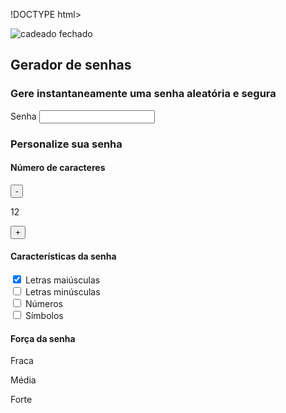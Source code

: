 !DOCTYPE html>
<html lang="pt-br">

<head>
    <meta charset="UTF-8">
    <meta name="viewport" content="width=device-width, initial-scale=1.0">
    <title>Gerador de senha</title>
    <link rel="stylesheet" href="style.css">
</head>

<body>
    <section class="conteudo">
        <div class="conteudo-titulo">
            <img src="unlock.svg" alt="cadeado fechado">
            <h2 class="titulo-principal">Gerador de senhas</h2>
            <h3 class="titulo-secundario">Gere instantaneamente uma senha aleatória e segura</h3>
        </div>
        <div class="conteudo-senha">
            <label for="senha">Senha</label>
            <input name="senha" type="text" id="campo-senha" readonly>
        </div>
        <div class="parametro">
            <h3 class="parametro-titulo">Personalize sua senha</h3>
            <div class="parametro-coluna__senha">
                <div class="parametro-senha">
                    <h4 class="parametro-senha__titulo">Número de caracteres</h4>
                    <div class="parametro-senha-botoes">
                        <button class="parametro-senha__botao">-</button>
                        <p class="parametro-senha__texto">12</p>
                        <button class="parametro-senha__botao">+</button>
                    </div>
                </div>               
                <div class="parametro-senha">
                    <h4 class="parametro-senha__titulo">Características da senha</h4>
                    <div class="parametro-senha-checkbox">
                        <input name="maiusculo" type="checkbox" class="checkbox" checked>
                        <label for="maiusculo">Letras maiúsculas</label>
                    </div>
                    <div class="parametro-senha-checkbox">
                        <input name="minusculo" type="checkbox" class="checkbox">
                        <label for="minusculo">Letras minúsculas</label>
                    </div>
                    <div class="parametro-senha-checkbox">
                        <input name="numero" type="checkbox" class="checkbox">
                        <label for="numero">Números</label>
                    </div>
                    <div class="parametro-senha-checkbox">
                        <input name="simbolo" type="checkbox" class="checkbox">
                        <label for="simbolo">Símbolos</label>
                    </div>
                </div>
                <div class="parametro-senha">
                    <h4 class="parametro-senha__titulo">Força da senha</h4>
                    <div class="barra"></div>
                    <div class="forca fraca"></div>
                    <div class="parametro-senha-textos">
                        <p>Fraca</p>
                        <p>Média</p>
                        <p>Forte</p>
                    </div>
                    <p class="entropia"></p>
                </div>
            </div>
        </div>
    </section>
    <script src="main.js"></script>
</body> 
</html>
